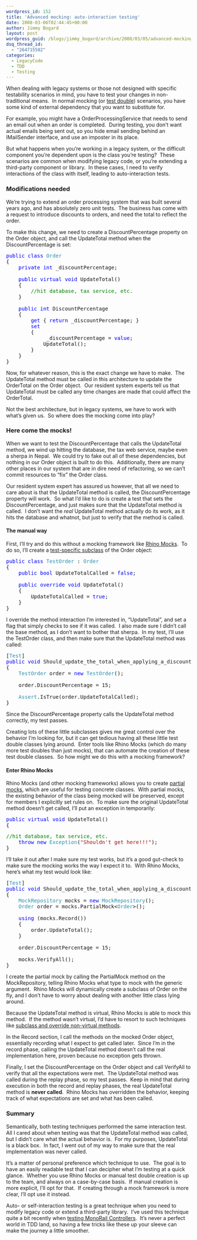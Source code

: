 ```yaml
---
wordpress_id: 152
title: 'Advanced mocking: auto-interaction testing'
date: 2008-03-06T02:44:45+00:00
author: Jimmy Bogard
layout: post
wordpress_guid: /blogs/jimmy_bogard/archive/2008/03/05/advanced-mocking-auto-interaction-testing.aspx
dsq_thread_id:
  - "264715582"
categories:
  - LegacyCode
  - TDD
  - Testing
---
```

When dealing with legacy systems or those not designed with specific testability scenarios in mind, you have to test your changes in non-traditional means.&nbsp; In normal mocking (or [test double](http://xunitpatterns.com/Test%20Double.html)) scenarios, you have some kind of external dependency that you want to substitute for.

For example, you might have a OrderProcessingService that needs to send an email out when an order is completed.&nbsp; During testing, you don&#8217;t want actual emails being sent out, so you hide email sending behind an IMailSender interface, and use an imposter in its place.

But what happens when you&#8217;re working in a legacy system, or the difficult component you&#8217;re dependent upon is the class you&#8217;re testing?&nbsp; These scenarios are common when modifying legacy code, or you&#8217;re extending a third-party component or library.&nbsp; In these cases, I need to verify interactions of the class with itself, leading to auto-interaction tests.

### Modifications needed

We&#8217;re trying to extend an order processing system that was built several years ago, and has absolutely zero unit tests.&nbsp; The business has come with a request to introduce discounts to orders, and need the total to reflect the order.

To make this change, we need to create a DiscountPercentage property on the Order object, and call the UpdateTotal method when the DiscountPercentage is set:

<pre><span style="color: blue">public class </span><span style="color: #2b91af">Order
</span>{
    <span style="color: blue">private int </span>_discountPercentage;

    <span style="color: blue">public virtual void </span>UpdateTotal()
    {
        <span style="color: green">//hit database, tax service, etc.
    </span>}

    <span style="color: blue">public int </span>DiscountPercentage
    {
        <span style="color: blue">get </span>{ <span style="color: blue">return </span>_discountPercentage; }
        <span style="color: blue">set
        </span>{
             _discountPercentage = <span style="color: blue">value</span>;
            UpdateTotal();
        }
    }
}</pre>

[](http://11011.net/software/vspaste)

Now, for whatever reason, this is the exact change we have to make.&nbsp; The UpdateTotal method must be called in this architecture to update the OrderTotal on the Order object.&nbsp; Our resident system experts tell us that UpdateTotal must be called any time changes are made that could affect the OrderTotal.

Not the best architecture, but in legacy systems, we have to work with what&#8217;s given us.&nbsp; So where does the mocking come into play?

### Here come the mocks!

When we want to test the DiscountPercentage that calls the UpdateTotal method, we wind up hitting the database, the tax web service, maybe even a sherpa in Nepal.&nbsp; We could try to fake out all of these dependencies, but nothing in our Order object is built to do this.&nbsp; Additionally, there are many other places in our system that are in dire need of refactoring, so we can&#8217;t commit resources to &#8220;fix&#8221; the Order class.

Our resident system expert has assured us however, that all we need to care about is that the UpdateTotal method is called, the DiscountPercentage property will work.&nbsp; So what I&#8217;d like to do is create a test that sets the DiscountPercentage, and just makes sure that the UpdateTotal method is called.&nbsp; I don&#8217;t want the _real_ UpdateTotal method actually do its work, as it hits the database and whatnot, but just to verify that the method is called.

#### 

#### The manual way

First, I&#8217;ll try and do this without a mocking framework like [Rhino Mocks](http://www.ayende.com/projects/rhino-mocks.aspx).&nbsp; To do so, I&#8217;ll create a [test-specific subclass](http://xunitpatterns.com/Test-Specific%20Subclass.html) of the Order object:

<pre><span style="color: blue">public class </span><span style="color: #2b91af">TestOrder </span>: <span style="color: #2b91af">Order
</span>{
    <span style="color: blue">public bool </span>UpdateTotalCalled = <span style="color: blue">false</span>;

    <span style="color: blue">public override void </span>UpdateTotal()
    {
        UpdateTotalCalled = <span style="color: blue">true</span>;
    }
}
</pre>

[](http://11011.net/software/vspaste)

I override the method interaction I&#8217;m interested in, &#8220;UpdateTotal&#8221;, and set a flag that simply checks to see if it was called.&nbsp; I also made sure I didn&#8217;t call the base method, as I don&#8217;t want to bother that sherpa.&nbsp; In my test, I&#8217;ll use the TestOrder class, and then make sure that the UpdateTotal method was called:

<pre>[<span style="color: #2b91af">Test</span>]
<span style="color: blue">public void </span>Should_update_the_total_when_applying_a_discount_the_manual_way()
{
    <span style="color: #2b91af">TestOrder </span>order = <span style="color: blue">new </span><span style="color: #2b91af">TestOrder</span>();

    order.DiscountPercentage = 15;

    <span style="color: #2b91af">Assert</span>.IsTrue(order.UpdateTotalCalled);
}
</pre>

[](http://11011.net/software/vspaste)

Since the DiscountPercentage property calls the UpdateTotal method correctly, my test passes.

Creating lots of these little subclasses gives me great control over the behavior I&#8217;m looking for, but it can get tedious having all these little test double classes lying around.&nbsp; Enter tools like Rhino Mocks (which do many more test doubles than just mocks), that can automate the creation of these test double classes.&nbsp; So how might we do this with a mocking framework?

#### Enter Rhino Mocks

Rhino Mocks (and other mocking frameworks) allows you to create [partial mocks](http://www.ayende.com/Wiki/Default.aspx?Page=Rhino+Mocks+Partial+Mocks), which are useful for testing concrete classes.&nbsp; With partial mocks, the existing behavior of the class being mocked will be preserved, except for members I explicitly set rules on.&nbsp; To make sure the original UpdateTotal method doesn&#8217;t get called, I&#8217;ll put an exception in temporarily:

<pre><span style="color: blue">public virtual void </span>UpdateTotal()
{</pre>

<pre><span style="color: green">//hit database, tax service, etc.
    </span><span style="color: blue">throw new </span><span style="color: #2b91af">Exception</span>(<span style="color: #a31515">"Shouldn't get here!!!"</span>);
}
</pre>

[](http://11011.net/software/vspaste)

I&#8217;ll take it out after I make sure my test works, but it&#8217;s a good gut-check to make sure the mocking works the way I expect it to.&nbsp; With Rhino Mocks, here&#8217;s what my test would look like:

<pre>[<span style="color: #2b91af">Test</span>]
<span style="color: blue">public void </span>Should_update_the_total_when_applying_a_discount()
{
    <span style="color: #2b91af">MockRepository </span>mocks = <span style="color: blue">new </span><span style="color: #2b91af">MockRepository</span>();
    <span style="color: #2b91af">Order </span>order = mocks.PartialMock&lt;<span style="color: #2b91af">Order</span>&gt;();

    <span style="color: blue">using </span>(mocks.Record())
    {
        order.UpdateTotal();
    }

    order.DiscountPercentage = 15;

    mocks.VerifyAll();
}
</pre>

[](http://11011.net/software/vspaste)

I create the partial mock by calling the PartialMock method on the MockRepository, telling Rhino Mocks what type to mock with the generic argument.&nbsp; Rhino Mocks will dynamically create a subclass of Order on the fly, and I don&#8217;t have to worry about dealing with another little class lying around.

Because the UpdateTotal method is virtual, Rhino Mocks is able to mock this method.&nbsp; If the method wasn&#8217;t virtual, I&#8217;d have to resort to such techniques like [subclass and override non-virtual methods](http://grabbagoft.blogspot.com/2007/08/legacy-code-testing-techniques-subclass.html).

In the Record section, I call the methods on the mocked Order object, essentially recording what I expect to get called later.&nbsp; Since I&#8217;m in the record phase, calling the UpdateTotal method doesn&#8217;t call the real implementation here, proven because no exception gets thrown.

Finally, I set the DiscountPercentage on the Order object and call VerifyAll to verify that all the expectations were met.&nbsp; The UpdateTotal method was called during the replay phase, so my test passes.&nbsp; Keep in mind that during execution in both the record and replay phases, the real UpdateTotal method is **never called**.&nbsp; Rhino Mocks has overridden the behavior, keeping track of what expectations are set and what has been called.

### Summary

Semantically, both testing techniques performed the same interaction test.&nbsp; All I cared about when testing was that the UpdateTotal method was called, but I didn&#8217;t care what the actual behavior is.&nbsp; For my purposes, UpdateTotal is a black box.&nbsp; In fact, I went out of my way to make sure that the real implementation was never called.

It&#8217;s a matter of personal preference which technique to use.&nbsp; The goal is to have an easily readable test that I can decipher what I&#8217;m testing at a quick glance.&nbsp; Whether you use Rhino Mocks or manual test double creation is up to the team, and always on a case-by-case basis.&nbsp; If manual creation is more explicit, I&#8217;ll opt for that.&nbsp; If creating through a mock framework is more clear, I&#8217;ll opt use it instead.

Auto- or self-interaction testing is a great technique when you need to modify legacy code or extend a third-party library.&nbsp; I&#8217;ve used this technique quite a bit recently when [testing MonoRail Controllers](http://www.lostechies.com/blogs/jimmy_bogard/archive/2008/02/18/unit-testing-monorail-controllers-redirects.aspx).&nbsp; It&#8217;s never a perfect world in TDD land, so having a few tricks like these up your sleeve can make the journey a little smoother.